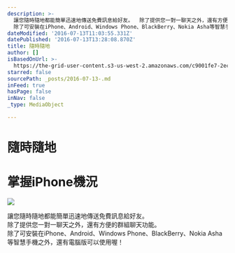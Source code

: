 ```yaml
---
description: >-
  讓您隨時隨地都能簡單迅速地傳送免費訊息給好友。  除了提供您一對一聊天之外，還有方便的群組聊天功能。 
  除了可安裝在iPhone、Android、Windows Phone、BlackBerry、Nokia Asha等智慧手機之外，還有電腦版可以使用喔！
dateModified: '2016-07-13T11:03:55.331Z'
datePublished: '2016-07-13T13:28:08.870Z'
title: 隨時隨地
author: []
isBasedOnUrl: >-
  https://the-grid-user-content.s3-us-west-2.amazonaws.com/c9001fe7-2ec8-4547-9183-1123bfb8fac1.png
starred: false
sourcePath: _posts/2016-07-13-.md
inFeed: true
hasPage: false
inNav: false
_type: MediaObject

---
```

# 隨時隨地

# 掌握iPhone機況
![](https://imgflo.herokuapp.com/graph/vahj1ThiexotieMo/34f86105156624bd779c03e57433f5da/croprotate.png?cropheight=3745&cropwidth=5615&degrees=0&input=https%3A%2F%2Fthe-grid-user-content.s3-us-west-2.amazonaws.com%2Fc9001fe7-2ec8-4547-9183-1123bfb8fac1.png&x=0&y=0)

讓您隨時隨地都能簡單迅速地傳送免費訊息給好友。  
除了提供您一對一聊天之外，還有方便的群組聊天功能。  
除了可安裝在iPhone、Android、Windows Phone、BlackBerry、Nokia Asha等智慧手機之外，還有電腦版可以使用喔！